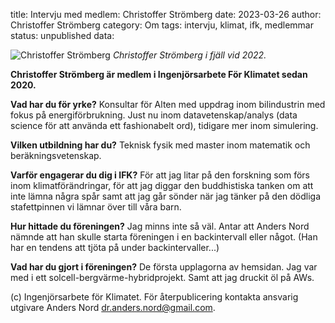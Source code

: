 title: Intervju med medlem: Christoffer Strömberg
date: 2023-03-26
author: Christoffer Strömberg 
category: Om
tags: intervju, klimat, ifk, medlemmar
status: unpublished
data: 

<div class="post-image-left">
    <img alt="Christoffer Strömberg" src="data/christoffer_stromberg.jpeg" />
    <em>Christoffer Strömberg i fjäll vid 2022.</em>
</div>

**Christoffer Strömberg  är medlem i Ingenjörsarbete För Klimatet sedan 2020.**

**Vad har du för yrke?**
Konsultar för Alten med uppdrag inom bilindustrin med fokus på energiförbrukning. 
Just nu inom datavetenskap/analys (data science för att använda ett fashionabelt 
ord), tidigare mer inom simulering. 

**Vilken utbildning har du?**
Teknisk fysik med master inom matematik och beräkningsvetenskap. 

**Varför engagerar du dig i IFK?**
För att jag litar på den forskning som förs inom klimatförändringar, för att jag 
diggar den buddhistiska tanken om att inte lämna några spår samt att jag går 
sönder när jag tänker på den dödliga stafettpinnen vi lämnar över till våra barn. 

**Hur hittade du föreningen?**
Jag minns inte så väl. Antar att Anders Nord nämnde att han skulle starta föreningen 
i en backintervall eller något. (Han har en tendens att tjöta på under backintervaller...)

**Vad har du gjort i föreningen?**
De första upplagorna av hemsidan. Jag var med i ett solcell-bergvärme-hybridprojekt. Samt att jag druckit öl på AWs.

(c) Ingenjörsarbete för Klimatet. För återpublicering kontakta ansvarig utgivare
Anders Nord [dr.anders.nord@gmail.com](mailto:dr.anders.nord@gmail.com).
